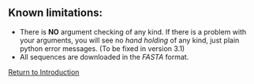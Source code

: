 ## Known limitations:
* There is **NO** argument checking of any kind. If there is a problem with your arguments, you will see no *hand holding* of any kind, just plain python error messages. (To be fixed in version 3.1)
* All sequences are downloaded in the *FASTA* format.

[Return to Introduction](index.md)
